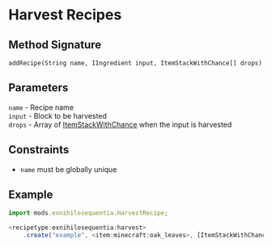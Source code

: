 # Harvest Recipes

## Method Signature

`addRecipe(String name, IIngredient input, ItemStackWithChance[] drops)`

## Parameters

`name` - Recipe name  
`input` - Block to be harvested  
`drops` - Array of [ItemStackWithChance] when the input is harvested

## Constraints

- `name` must be globally unique

## Example

```js
import mods.exnihilosequentia.HarvestRecipe;

<recipetype:exnihilosequentia:harvest>
    .create("example", <item:minecraft:oak_leaves>, [ItemStackWithChance.of(<item:exnihilosequentia:silkworm>), ItemStackWithChance.of(<item:minecraft:diamond * 2, 0.01>)]);
```

[ItemStackWithChance]: ../../Helpers/ItemStackWithChance
